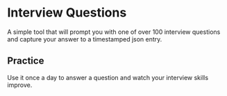 # Interview Questions

A simple tool that will prompt you with one of over 100 interview questions and capture your answer to a timestamped json entry.

## Practice

Use it once a day to answer a question and watch your interview skills improve.
